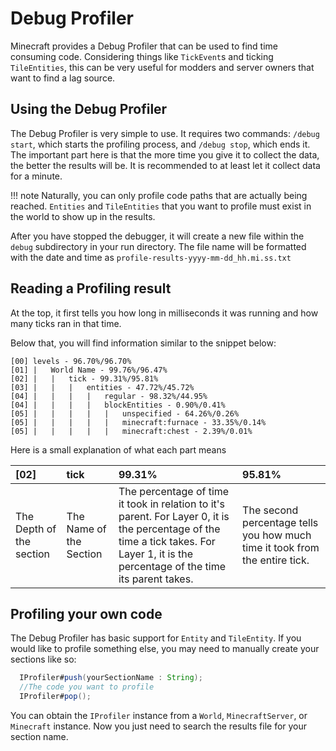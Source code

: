 # Debug Profiler

Minecraft provides a Debug Profiler that can be used to find time consuming code. Considering things like `TickEvent`s and ticking `TileEntities`, this can be very useful for modders and server owners that want to find a lag source.

## Using the Debug Profiler

The Debug Profiler is very simple to use. It requires two commands: `/debug start`, which starts the profiling process, and `/debug stop`, which ends it.
The important part here is that the more time you give it to collect the data, the better the results will be.
It is recommended to at least let it collect data for a minute.

!!! note
  Naturally, you can only profile code paths that are actually being reached. `Entities` and `TileEntities` that you want to profile must exist in the world to show up in the results.

After you have stopped the debugger, it will create a new file within the `debug` subdirectory in your run directory.
The file name will be formatted with the date and time as `profile-results-yyyy-mm-dd_hh.mi.ss.txt`

## Reading a Profiling result

At the top, it first tells you how long in milliseconds it was running and how many ticks ran in that time.

Below that, you will find information similar to the snippet below:
```
[00] levels - 96.70%/96.70%
[01] |   World Name - 99.76%/96.47%
[02] |   |   tick - 99.31%/95.81%
[03] |   |   |   entities - 47.72%/45.72%
[04] |   |   |   |   regular - 98.32%/44.95%
[04] |   |   |   |   blockEntities - 0.90%/0.41%
[05] |   |   |   |   |   unspecified - 64.26%/0.26%
[05] |   |   |   |   |   minecraft:furnace - 33.35%/0.14%
[05] |   |   |   |   |   minecraft:chest - 2.39%/0.01%
```
Here is a small explanation of what each part means

| [02]                     | tick                  | 99.31%       | 95.81%       |
| :----------------------- | :---------------------- | :----------- | :----------- |
| The Depth of the section | The Name of the Section | The percentage of time it took in relation to it's parent. For Layer 0, it is the percentage of the time a tick takes. For Layer 1, it is the percentage of the time its parent takes. | The second percentage tells you how much time it took from the entire tick.

## Profiling your own code

The Debug Profiler has basic support for `Entity` and `TileEntity`. If you would like to profile something else, you may need to manually create your sections like so:
```java
  IProfiler#push(yourSectionName : String);
  //The code you want to profile
  IProfiler#pop();
```
You can obtain the `IProfiler` instance from a `World`, `MinecraftServer`, or `Minecraft` instance.
Now you just need to search the results file for your section name.
